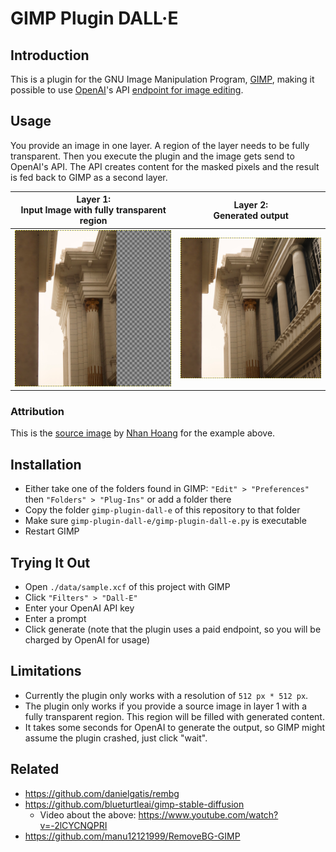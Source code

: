 # GIMP Plugin DALL·E

## Introduction

This is a plugin for the GNU Image Manipulation Program, [GIMP](https://www.gimp.org/), making it possible to use [OpenAI](https://openai.com/)'s API [endpoint for image editing](https://platform.openai.com/docs/api-reference/images/create-edit). 

## Usage

You provide an image in one layer. A region of the layer needs to be fully transparent. Then you execute the plugin and the image gets send to OpenAI's API. The API creates content for the masked pixels and the result is fed back to GIMP as a second layer.

<table>
  <thead>
    <tr>
      <th>Layer 1:<br>Input Image with fully transparent region</th>
      <th>Layer 2:<br>Generated output</th>
    </tr>
  </thead>
  <tbody>
    <tr>
      <td><img src="assets/docs-image.png" width="250"></td>
      <td><img src="assets/docs-generated.png" width="250"></td>
    </tr>
  </tbody>
</table>

### Attribution
This is the [source image](https://unsplash.com/photos/WGhdiuvN4lE) by [Nhan Hoang](https://unsplash.com/@httnhan) for the example above.

## Installation
* Either take one of the folders found in GIMP: `"Edit" > "Preferences"` then `"Folders" > "Plug-Ins"` or add a folder there
* Copy the folder `gimp-plugin-dall-e` of this repository to that folder
* Make sure `gimp-plugin-dall-e/gimp-plugin-dall-e.py` is executable
* Restart GIMP

## Trying It Out
* Open `./data/sample.xcf` of this project with GIMP
* Click `"Filters" > "Dall-E"`
* Enter your OpenAI API key
* Enter a prompt
* Click generate (note that the plugin uses a paid endpoint, so you will be charged by OpenAI for usage)

## Limitations
* Currently the plugin only works with a resolution of `512 px * 512 px`.
* The plugin only works if you provide a source image in layer 1 with a fully transparent region. This region will be filled with generated content.
* It takes some seconds for OpenAI to generate the output, so GIMP might assume the plugin crashed, just click "wait".

## Related
* https://github.com/danielgatis/rembg
* https://github.com/blueturtleai/gimp-stable-diffusion
    * Video about the above: https://www.youtube.com/watch?v=-2lCYCNQPRI
* https://github.com/manu12121999/RemoveBG-GIMP